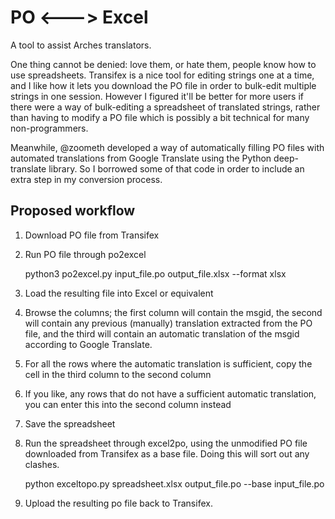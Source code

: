 PO <---> Excel
==============

A tool to assist Arches translators.

One thing cannot be denied: love them, or hate them, people know how to use spreadsheets.
Transifex is a nice tool for editing strings one at a time, and I like how it lets you
download the PO file in order to bulk-edit multiple strings in one session. However I
figured it'll be better for more users if there were a way of bulk-editing a spreadsheet
of translated strings, rather than having to modify a PO file which is possibly a bit
technical for many non-programmers.

Meanwhile, @zoometh developed a way of automatically filling PO files with automated
translations from Google Translate using the Python deep-translate library. So I
borrowed some of that code in order to include an extra step in my conversion
process.

Proposed workflow
-----------------

1. Download PO file from Transifex
2. Run PO file through po2excel

    python3 po2excel.py input_file.po output_file.xlsx --format xlsx

3. Load the resulting file into Excel or equivalent
4. Browse the columns; the first column will contain the msgid, the second will
   contain any previous (manually) translation extracted from the PO file, and
   the third will contain an automatic translation of the msgid according to
   Google Translate.
5. For all the rows where the automatic translation is sufficient, copy the
   cell in the third column to the second column
6. If you like, any rows that do not have a sufficient automatic translation,
   you can enter this into the second column instead
7. Save the spreadsheet
8. Run the spreadsheet through excel2po, using the unmodified PO file downloaded
   from Transifex as a base file. Doing this will sort out any clashes.

    python exceltopo.py spreadsheet.xlsx output_file.po --base input_file.po

9. Upload the resulting po file back to Transifex.

